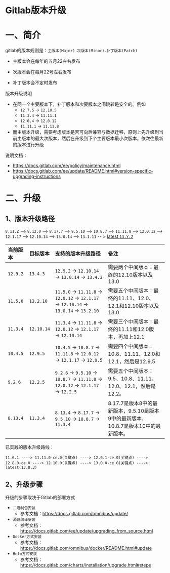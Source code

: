 # Gitlab版本升级

# 一、简介

gitlab的版本规则是：`主版本(Major).次版本(Minor).补丁版本(Patch)`

- 主版本会在每年的五月22左右发布

- 次版本会在每月22号左右发布
- 补丁版本会不定时发布

版本升级说明

- 在同一个主要版本下，补丁版本和次要版本之间跳转是安全的。例如
  - `12.7.5` -> `12.10.5`
  - `11.3.4` -> `11.11.1`
  - `12.0.4` -> `12.0.12`
  - `11.11.1` -> `11.11.8`
- 而主版本升级，需要考虑版本是否可向后兼容与数据迁移，原则上先升级到当前主版本的最大次版本，然后在升级到下个主要版本最小次版本，依次往最新的版本进行升级

说明文档：

- https://docs.gitlab.com/ee/policy/maintenance.html
- https://docs.gitlab.com/ee/update/README.html#version-specific-upgrading-instructions

# 二、升级

## 1、版本升级路径

`8.11.Z` --> `8.12.0` --> `8.17.7` --> `9.5.10` --> `10.8.7` --> `11.11.8` --> `12.0.12` --> `12.1.17` --> `12.10.14` --> `13.0.14` --> `13.1.11` -- > [latest `13.Y.Z`](https://about.gitlab.com/releases/categories/releases/)

| 当前版本 | 目标版本 | 支持的版本升级路径                                           | 备注                                                         |
| :--------- | :------- | :----------------------------------------------------------- | :----------------------------------------------------------- |
| `12.9.2` | `13.4.3`   | `12.9.2` -> `12.10.14` -> `13.0.14` -> `13.4.3`              | 需要两个中间版本：最终的12.10版本以及13.0                    |
| `11.5.0` | `13.2.10`  | `11.5.0` -> `11.11.8` -> `12.0.12` -> `12.1.17` -> `12.10.14` -> `13.0.14` -> `13.2.10` | 需要五个中间版本：最终的11.11、12.0、12.1和12.10版本以及13.0 |
| `11.3.4` | `12.10.14` | `11.3.4` -> `11.11.8` -> `12.0.12` -> `12.1.17` -> `12.10.14` | 需要三个中间版本：最终的11.11和12.0版本，再加上12.1          |
| `10.4.5` | `12.9.5`   | `10.4.5` -> `10.8.7` -> `11.11.8` -> `12.0.12` -> `12.1.17` -> `12.9.5` | 需要四个中间版本：10.8、11.11、12.0和12.1，然后是12.9.5 |
| `9.2.6` | `12.2.5`   | `9.2.6` -> `9.5.10` -> `10.8.7` -> `11.11.8` -> `12.0.12` -> `12.1.17` -> `12.2.5` | 需要五个中间版本：9.5、10.8、11.11、12.0、12.1，然后是12.2。 |
| `8.13.4` | `11.3.4`   | `8.13.4` -> `8.17.7` -> `9.5.10` -> `10.8.7` -> `11.3.4`     | 8.17.7是版本8中的最新版本，9.5.10是版本9中的最新版本，10.8.7是版本10中的最新版本。 |

已实践的版本升级路线：

`11.6.1 ----> 11.11.0-ce.0(关键点) ----> 12.0.1-ce.0(关键点) ----> 12.8.0-ce.0 ----> 12.10.0(关键点) ----> 13.0.0-ce.0(关键点) ----> latest(13.8.3)`

## 2、升级步骤

升级的步骤取决于Gitlab的部署方式

- `二进制包安装`
  - 参考文档：https://docs.gitlab.com/omnibus/update/
- `源码编译安装`
  - 参考文档：https://docs.gitlab.com/ee/update/upgrading_from_source.html
- `Docker方式安装`
  - 参考文档：https://docs.gitlab.com/omnibus/docker/README.html#update
- `Helm方式安装`
  - 参考文档：https://docs.gitlab.com/charts/installation/upgrade.html#steps
